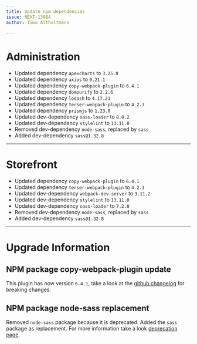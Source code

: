 ```yaml
---
title: Update npm dependencies
issue: NEXT-13084
author: Timo Altholtmann
 
---
```

# Administration
* Updated dependency `apexcharts` to `3.25.0`
* Updated dependency `axios` to `0.21.1`
* Updated dependency `copy-webpack-plugin` to `6.4.1`
* Updated dependency `dompurify` to `2.2.6`
* Updated dependency `lodash` to `4.17.21`
* Updated dependency `terser-webpack-plugin` to `4.2.3`
* Updated dependency `prismjs` to `1.23.0`
* Updated dev-dependency `sass-loader` to `8.0.2`
* Updated dev-dependency `stylelint` to `13.11.0`
* Removed dev-dependency `node-sass`, replaced by `sass`
* Added dev-dependency `sass@1.32.8`
___
# Storefront
* Updated dependency `copy-webpack-plugin` to `6.4.1`
* Updated dependency `terser-webpack-plugin` to `4.2.3`
* Updated dev-dependency `webpack-dev-server` to `3.11.2`
* Updated dev-dependency `stylelint` to `13.11.0`
* Updated dev-dependency `sass-loader` to `7.2.0`
* Removed dev-dependency `node-sass`, replaced by `sass`
* Added dev-dependency `sass@1.32.8`
___
# Upgrade Information
## NPM package copy-webpack-plugin update
This plugin has now version `6.4.1`, take a look at the [github changelog](https://github.com/webpack-contrib/copy-webpack-plugin/releases/tag/v6.0.0) for breaking changes.

## NPM package node-sass replacement
Removed `node-sass` package because it is deprecated. Added the `sass` package as replacement. For more information take a look [deprecation page](https://sass-lang.com/blog/libsass-is-deprecated).
